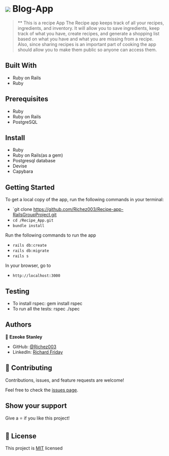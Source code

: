 # ![](https://img.shields.io/badge/Microverse-blueviolet) Blog-App
> ** This is a recipe App
The Recipe app keeps track of all your recipes, ingredients, and inventory. It will allow you to save ingredients, keep track of what you have, create recipes, and generate a shopping list based on what you have and what you are missing from a recipe. Also, since sharing recipes is an important part of cooking the app should allow you to make them public so anyone can access them.

## Built With

- Ruby on Rails
- Ruby

## Prerequisites

- Ruby
- Ruby on Rails
- PostgreSQL

## Install

- Ruby
- Ruby on Rails(as a gem)
- Postgresql database
- Devise
- Capybara

## Getting Started

To get a local copy of the app, run the following commands in your terminal:
- `git clone https://github.com/Richez003/Recipe-app-RailsGroupProject.git
- `cd /Recipe_App.git`
- `bundle install`

Run the following commands to run the app

- `rails db:create`
- `rails db:migrate`
- `rails s`

In your browser, go to

- `http://localhost:3000`

## Testing
- To install rspec: gem install rspec
- To run all the tests: rspec ./spec


## Authors

👤   **Ezeoke Stanley**

- GitHub: [@Richez003](https://github.com/Richez003)
- LinkedIn: [Richard Friday](https://www.linkedin.com/in/richard-friday)


## 🤝 Contributing

Contributions, issues, and feature requests are welcome!

Feel free to check the [issues page](https://github.com/Stanleeeeee/Recipe-app-RailsGroupProject/issues).

## Show your support

Give a ⭐️ if you like this project!

## 📝 License

This project is [MIT](./LICENSE) licensed
